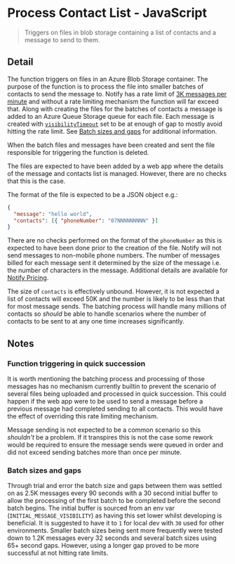# Process Contact List - JavaScript

> Triggers on files in blob storage containing a list of contacts and a message
> to send to them.

## Detail

The function triggers on files in an Azure Blob Storage container. The purpose
of the function is to process the file into smaller batches of contacts to send
the message to.
Notify has a rate limit of
[3K messages per minute](https://docs.notifications.service.gov.uk/rest-api.html#rate-limits)
and without a rate limiting mechanism the function will far exceed that. Along
with creating the files for the batches of contacts a message is added to an
Azure Queue Storage queue for each file. Each message is created with
[`visibilityTimeout`](https://azuresdkdocs.blob.core.windows.net/$web/javascript/azure-storage-queue/12.4.0/interfaces/queuesendmessageoptions.html#visibilitytimeout)
set to be at enough of gap to mostly avoid hitting the rate limit. See
[Batch sizes and gaps](#batch-sizes-and-gaps) for additional information.

When the batch files and messages have been created and sent the file
responsible for triggering the function is deleted.

The files are expected to have been added by a web app where the details of the
message and contacts list is managed. However, there are no checks that this is
the case.

The format of the file is expected to be a JSON object e.g.:

```json
{
  "message": "hello world",
  "contacts": [{ "phoneNumber": "07NNNNNNNNN" }]
}
```

There are no checks performed on the format of the `phoneNumber` as this is
expected to have been done prior to the creation of the file.
Notify will not send messages to non-mobile phone numbers. The number of
messages billed for each message sent it determined by the size of the message
i.e. the number of characters in the message. Additional details are available
for
[Notify Pricing](https://www.notifications.service.gov.uk/pricing#long-text-messages).

The size of `contacts` is effectively unbound. However, it is not expected a
list of contacts will exceed 50K and the number is likely to be less than that
for most message sends.
The batching process will handle many millions of contacts so _should_ be able
to handle scenarios where the number of contacts to be sent to at any one time
increases significantly.

## Notes

### Function triggering in quick succession

It is worth mentioning the batching process and processing of those messages
has no mechanism currently builtin to prevent the scenario of several files
being uploaded and processed in quick succession. This could happen if the web
app were to be used to send a message before a previous message had completed
sending to all contacts.
This would have the effect of overriding this rate limiting mechanism.

Message sending is not expected to be a common scenario so
this _shouldn't_ be a problem. If it transpires this is not the case some
rework would be required to ensure the message sends were queued in order and
did not exceed sending batches more than once per minute.

### Batch sizes and gaps

Through trial and error the batch size and gaps between them was settled on as
2.5K messages every 90 seconds with a 30 second initial buffer to allow the
processing of the first batch to be completed before the second batch begins.
The initial buffer is sourced from an env var (`INITIAL_MESSAGE_VISIBILITY`) as
having this set lower whilst developing is beneficial. It is suggested to have
it to `1` for local dev with `30` used for other environments.
Smaller batch sizes being sent more frequently were tested down to 1.2K
messages every 32 seconds and several batch sizes using 65+ second gaps.
However, using a longer gap proved to be more successful at not hitting rate
limits.
